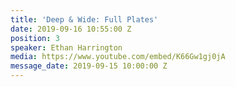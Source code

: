 ```yaml
---
title: 'Deep & Wide: Full Plates'
date: 2019-09-16 10:55:00 Z
position: 3
speaker: Ethan Harrington
media: https://www.youtube.com/embed/K66Gw1gj0jA
message_date: 2019-09-15 10:00:00 Z
---
```


